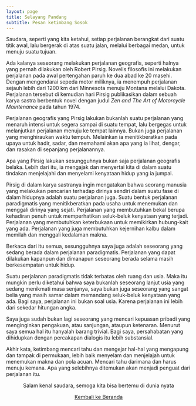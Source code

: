 ```yaml
---
layout: page
title: Selayang Pandang
subtitle: Pesan ketimbang Sosok
---
```


Saudara, seperti yang kita ketahui, setiap perjalanan berangkat dari suatu titik awal,
lalu bergerak di atas suatu jalan, melalui berbagai medan, untuk menuju suatu tujuan.

Ada kalanya seseorang melakukan perjalanan geografis,
seperti halnya yang pernah dilakukan oleh Robert Pirsig.
Novelis filosofis ini melakukan perjalanan
pada awal pertengahan paruh ke dua abad ke 20 masehi.
Dengan mengendarai sepeda motor miliknya, ia menempuh perjalanan
sejauh lebih dari 1200 km dari Minnesota menuju Montana melalui Dakota.
Perjalanan tersebut di kemudian hari Pirsig publikasikan dalam
sebuah karya sastra berbentuk novel dengan judul
<i>Zen and The Art of Motorcycle Maintenance</i> pada tahun 1974.

Perjalanan geografis yang Pirsig lakukan bukanlah suatu perjalanan yang
menaruh intensi untuk segera sampai di suatu tempat, 
lalu bergegas untuk melanjutkan perjalanan menuju ke tempat lainnya.
Bukan juga perjalanan yang menghiraukan waktu tempuh.
Melainkan ia menitikberatkan pada upaya untuk hadir, sadar, dan memahami
akan apa yang ia lihat, dengar, dan rasakan di sepanjang perjalanannya.

Apa yang Pirsig lakukan sesungguhnya bukan saja perjalanan geografis belaka.
Lebih dari itu, ia mengajak dan menyertai kita di dalam suatu tindakan
menjelajahi dan menyelami kenyataan hidup yang ia jumpai.  

Pirsig di dalam karya sastranya ingin mengatakan bahwa seorang manusia
yang melakukan pencarian terhadap dirinya sendiri
dalam suatu fase di dalam hidupnya adalah suatu perjalanan juga.
Suatu bentuk perjalanan paradigmatis yang menitikberatkan pada usaha untuk menemukan
dan menggali dirinya yang sejati. Perjalanan yang membutuhkan bekal
berupa kehadiran penuh untuk memperhatikan seluk-beluk kenyataan yang terjadi.
Perjalanan yang membutuhkan keterbukaan untuk memikirkan hubung-kait yang ada.
Perjalanan yang juga membutuhkan kejernihan kalbu dalam memilah dan menggali kedalaman makna.

Berkaca dari itu semua, sesungguhnya saya juga adalah
seseorang yang sedang berada dalam perjalanan paradigmatis.
Perjalanan yang dapat dilakukan kapanpun dan dimanapun seseorang berada
selama masih berkesempatan untuk hidup.

Suatu perjalanan paradigmatis tidak terbatas oleh ruang dan usia.
Maka itu mungkin perlu diketahui bahwa saya bukanlah 
seseorang lanjut usia yang sedang menikmati masa senjanya, 
saya bukan juga seseorang yang sangat belia
yang masih samar dalam memandang seluk-beluk kenyataan yang ada.
Bagi saya, perjalanan ini bukan soal usia.
Karena perjalanan ini lebih dari sekedar hitungan angka. 

Saya juga sudah bukan lagi seseorang yang mencari kepuasan pribadi
yang menginginkan pengakuan, atau sanjungan, ataupun ketenaran.
Menurut saya semua hal itu hanyalah barang trivial. 
Bagi saya, persahabatan yang dihidupkan dengan percakapan dialogis itu lebih substansial.

Akhir kata, ketimbang mencari tahu dan mengejar hal-hal yang mengapung dan tampak di permukaan,
lebih baik menyelam dan menjelajah untuk menemukan makna dan pola acuan.
Mencari tahu darimana dan harus menuju kemana.
Apa yang selebihnya ditemukan akan menjadi penguat dari perjalanan itu.

<p style="text-align:center;">Salam kenal saudara, semoga kita bisa bertemu di dunia nyata</p>

<p style="text-align:center;">
  <a href="https://laminseima.github.io/beranda/">Kembali ke Beranda</a>
</p>

